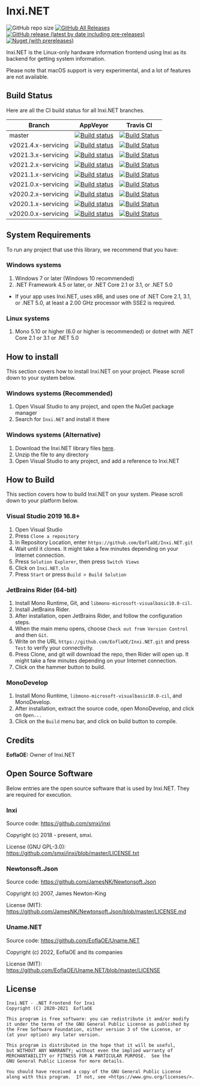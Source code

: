 # Inxi.NET

![GitHub repo size](https://img.shields.io/github/repo-size/EoflaOE/Inxi.NET?color=purple&label=size) [![GitHub All Releases](https://img.shields.io/github/downloads/EoflaOE/Inxi.NET/total?color=purple&label=d/l)](https://github.com/EoflaOE/Inxi.NET/releases) [![GitHub release (latest by date including pre-releases)](https://img.shields.io/github/v/release/EoflaOE/Inxi.NET?color=purple&include_prereleases&label=github)](https://github.com/EoflaOE/Inxi.NET/releases/latest) [![Nuget (with prereleases)](https://img.shields.io/nuget/vpre/Inxi.NET?color=purple)](https://www.nuget.org/packages/Inxi.NET/)

Inxi.NET is the Linux-only hardware information frontend using Inxi as its backend for getting system information.

Please note that macOS support is very experimental, and a lot of features are not available.

## Build Status

Here are all the CI build status for all Inxi.NET branches.

| Branch                | AppVeyor | Travis CI
|-----------------------|----------|------------
| master                | [![Build status](https://ci.appveyor.com/api/projects/status/gnomligr10r5xm44/branch/master?svg=true)](https://ci.appveyor.com/project/EoflaOE/inxi-net/branch/master) | [![Build Status](https://travis-ci.org/EoflaOE/Inxi.NET.svg?branch=master)](https://travis-ci.org/EoflaOE/Inxi.NET)
| v2021.4.x-servicing   | [![Build status](https://ci.appveyor.com/api/projects/status/gnomligr10r5xm44/branch/v2021.4.x-servicing?svg=true)](https://ci.appveyor.com/project/EoflaOE/inxi-net/branch/v2021.4.x-servicing) | [![Build Status](https://travis-ci.org/EoflaOE/Inxi.NET.svg?branch=v2021.4.x-servicing)](https://travis-ci.org/EoflaOE/Inxi.NET)
| v2021.3.x-servicing   | [![Build status](https://ci.appveyor.com/api/projects/status/gnomligr10r5xm44/branch/v2021.3.x-servicing?svg=true)](https://ci.appveyor.com/project/EoflaOE/inxi-net/branch/v2021.3.x-servicing) | [![Build Status](https://travis-ci.org/EoflaOE/Inxi.NET.svg?branch=v2021.3.x-servicing)](https://travis-ci.org/EoflaOE/Inxi.NET)
| v2021.2.x-servicing   | [![Build status](https://ci.appveyor.com/api/projects/status/gnomligr10r5xm44/branch/v2021.2.x-servicing?svg=true)](https://ci.appveyor.com/project/EoflaOE/inxi-net/branch/v2021.2.x-servicing) | [![Build Status](https://travis-ci.org/EoflaOE/Inxi.NET.svg?branch=v2021.2.x-servicing)](https://travis-ci.org/EoflaOE/Inxi.NET)
| v2021.1.x-servicing   | [![Build status](https://ci.appveyor.com/api/projects/status/gnomligr10r5xm44/branch/v2021.1.x-servicing?svg=true)](https://ci.appveyor.com/project/EoflaOE/inxi-net/branch/v2021.1.x-servicing) | [![Build Status](https://travis-ci.org/EoflaOE/Inxi.NET.svg?branch=v2021.1.x-servicing)](https://travis-ci.org/EoflaOE/Inxi.NET)
| v2021.0.x-servicing   | [![Build status](https://ci.appveyor.com/api/projects/status/gnomligr10r5xm44/branch/v2021.0.x-servicing?svg=true)](https://ci.appveyor.com/project/EoflaOE/inxi-net/branch/v2021.0.x-servicing) | [![Build Status](https://travis-ci.org/EoflaOE/Inxi.NET.svg?branch=v2021.0.x-servicing)](https://travis-ci.org/EoflaOE/Inxi.NET)
| v2020.2.x-servicing   | [![Build status](https://ci.appveyor.com/api/projects/status/gnomligr10r5xm44/branch/v2020.2.x-servicing?svg=true)](https://ci.appveyor.com/project/EoflaOE/inxi-net/branch/v2020.2.x-servicing) | [![Build Status](https://travis-ci.org/EoflaOE/Inxi.NET.svg?branch=v2020.2.x-servicing)](https://travis-ci.org/EoflaOE/Inxi.NET)
| v2020.1.x-servicing   | [![Build status](https://ci.appveyor.com/api/projects/status/gnomligr10r5xm44/branch/v2020.1.x-servicing?svg=true)](https://ci.appveyor.com/project/EoflaOE/inxi-net/branch/v2020.1.x-servicing) | [![Build Status](https://travis-ci.org/EoflaOE/Inxi.NET.svg?branch=v2020.1.x-servicing)](https://travis-ci.org/EoflaOE/Inxi.NET)
| v2020.0.x-servicing   | [![Build status](https://ci.appveyor.com/api/projects/status/gnomligr10r5xm44/branch/v2020.0.x-servicing?svg=true)](https://ci.appveyor.com/project/EoflaOE/inxi-net/branch/v2020.0.x-servicing) | [![Build Status](https://travis-ci.org/EoflaOE/Inxi.NET.svg?branch=v2020.0.x-servicing)](https://travis-ci.org/EoflaOE/Inxi.NET)

## System Requirements

To run any project that use this library, we recommend that you have:

### Windows systems

1. Windows 7 or later (Windows 10 recommended)
2. .NET Framework 4.5 or later, or .NET Core 2.1 or 3.1, or .NET 5.0

* If your app uses Inxi.NET, uses x86, and uses one of .NET Core 2.1, 3.1, or .NET 5.0, at least a 2.00 GHz processor with SSE2 is required.

### Linux systems

1. Mono 5.10 or higher (6.0 or higher is recommended) or dotnet with .NET Core 2.1 or 3.1 or .NET 5.0

## How to install

This section covers how to install Inxi.NET on your project. Please scroll down to your system below.

### Windows systems (Recommended)

1. Open Visual Studio to any project, and open the NuGet package manager
2. Search for `Inxi.NET` and install it there

### Windows systems (Alternative)

1. Download the Inxi.NET library files [here](https://github.com/EoflaOE/Inxi.NET/releases).
2. Unzip the file to any directory
3. Open Visual Studio to any project, and add a reference to Inxi.NET

## How to Build

This section covers how to build Inxi.NET on your system. Please scroll down to your platform below.

### Visual Studio 2019 16.8+

1. Open Visual Studio
2. Press `Clone a repository`
3. In Repository Location, enter `https://github.com/EoflaOE/Inxi.NET.git`
4. Wait until it clones. It might take a few minutes depending on your Internet connection.
5. Press `Solution Explorer`, then press `Switch Views`
6. Click on `Inxi.NET.sln`
7. Press `Start` or press `Build > Build Solution`

### JetBrains Rider (64-bit)

1. Install Mono Runtime, Git, and `libmono-microsoft-visualbasic10.0-cil`.
2. Install JetBrains Rider.
3. After installation, open JetBrains Rider, and follow the configuration steps.
4. When the main menu opens, choose `Check out from Version Control` and then `Git`.
5. Write on the URL `https://github.com/EoflaOE/Inxi.NET.git` and press `Test` to verify your connectivity.
6. Press Clone, and git will download the repo, then Rider will open up. It might take a few minutes depending on your Internet connection.
7. Click on the hammer button to build.

### MonoDevelop

1. Install Mono Runtime, `libmono-microsoft-visualbasic10.0-cil`, and MonoDevelop.
2. After installation, extract the source code, open MonoDevelop, and click on `Open...`
3. Click on the `Build` menu bar, and click on build button to compile.

## Credits

**EoflaOE:** Owner of Inxi.NET

## Open Source Software

Below entries are the open source software that is used by Inxi.NET. They are required for execution.

### Inxi

Source code: https://github.com/smxi/inxi

Copyright (c) 2018 - present, smxi.

License (GNU GPL-3.0): https://github.com/smxi/inxi/blob/master/LICENSE.txt

### Newtonsoft.Json

Source code: https://github.com/JamesNK/Newtonsoft.Json

Copyright (c) 2007, James Newton-King

License (MIT): https://github.com/JamesNK/Newtonsoft.Json/blob/master/LICENSE.md

### Uname.NET

Source code: https://github.com/EoflaOE/Uname.NET

Copyright (c) 2022, EoflaOE and its companies

License (MIT): https://github.com/EoflaOE/Uname.NET/blob/master/LICENSE

## License

    Inxi.NET - .NET Frontend for Inxi
    Copyright (C) 2020-2021  EoflaOE

    This program is free software: you can redistribute it and/or modify
    it under the terms of the GNU General Public License as published by
    the Free Software Foundation, either version 3 of the License, or
    (at your option) any later version.

    This program is distributed in the hope that it will be useful,
    but WITHOUT ANY WARRANTY; without even the implied warranty of
    MERCHANTABILITY or FITNESS FOR A PARTICULAR PURPOSE.  See the
    GNU General Public License for more details.

    You should have received a copy of the GNU General Public License
    along with this program.  If not, see <https://www.gnu.org/licenses/>.

